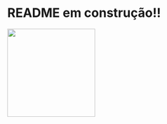 <!-- [Top Langs](https://github-readme-stats.vercel.app/api/top-langs/?username=guilhermealcar&layout=compact&theme=transparent)-->

# README em construção!! 

<a href="https://github.com/guilhermealcar/github-readme-stats">
  <img height=200 align="center" src="https://github-readme-stats.vercel.app/api?username=guilhermealcar&layout=compact&theme=transparent" />
</a>
<!-- <a href="https://github.com/anuraghazra/convoychat">
  <img height=200 align="center" src="https://github-readme-stats.vercel.app/api/top-langs?username=guilhermealcar&layout=compact&langs_count=8&card_width=320" />
</a> -->
<!-- ![Guilherme's GitHub stats](https://github-readme-stats.vercel.app/api?username=guilhermealcar&show_icons=true&theme=transparent) -->
